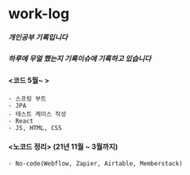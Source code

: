 # work-log
##### 개인공부 기록입니다 
##### 하루에 무얼 했는지 기록이슈에 기록하고 있습니다 


#### <코드 5월~ > 
```
- 스프링 부트
- JPA 
- 테스트 케이스 작성 
- React 
- JS, HTML, CSS 
```
>
#### <노코드 정리> (21년 11월 ~ 3월까지)
```
- No-code(Webflow, Zapier, Airtable, Memberstack)
```

